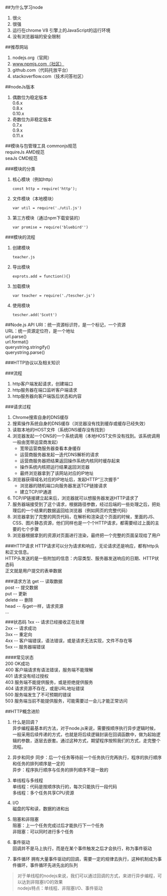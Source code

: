 ##为什么学习node
1. 很火
2. 很强
3. 运行在chrome V8 引擎上的JavaScript的运行环境
4. 没有浏览器端的安全限制  

##推荐网站
1. nodejs.org（官网）  
2. www.npmjs.com（社区）
3. github.com（代码托放平台）  
4. stackoverflow.com（技术问答社区）

##nodeJs版本
1. 偶数位为稳定版本  
    0.6.x  
    0.8.x  
    0.10.x
2. 奇数位为非稳定版本  
    0.7.x  
    0.9.x  
    0.11.x  

##模块与包管理工具
commonjs规范  
requireJs AMD规范  
seaJs   CMD规范  

###模块的分类
1. 核心模块（例如http）
    ```  
   const http = require('http');
   ```
2. 文件模块（本地模块）
    ```  
    var util = require('./util.js')
    ```
3. 第三方模块（通过npm下载安装的）
    ```  
    var promise = require('bluebird'')
    ```  
    
###模块的流程
1. 创建模块  
    ```
    teacher.js
    ```
2. 导出模块
    ```  
    exprots.add = function(){}
    ```
3. 加载模块
    ```  
    var teacher = require('./tescher.js')
    ```
4. 使用模块
    ```  
    tescher.add('Scott')
    ```

##Node.js API
URI：统一资源标识符，是一个标记，一个资源  
URL：统一资源定位符，是一个地址  
url.parse()  
url.format()  
querystring.stringify()  
querystring.parse()  

###HTTP协议以及相关知识

###流程
1. http客户端发起请求，创建端口  
2. http服务器在端口监听客户端请求
3. http服务器向客户端饭后状态和内容

###请求过程

1. Chrome搜索自身的DNS缓存
2. 搜索操作系统自身的DNS缓存（浏览器没有找到缓存或缓存已经失效）  
3. 读取本地的HOST文件（系统DNS缓存没有找到）  
4. 浏览器发起一个DNS的一个系统调用（本地HOST文件没有找到。该系统调用一般由宽带运营商发起）  
    + 宽带运营商服务器查看本身缓存
    + 运营商服务器发起一迭代DNS解析的请求  
    + 运营商服务器把结果返回操作系统内核同时缓存起来  
    + 操作系统内核把运行结果返回浏览器  
    + 最终浏览器拿到了该网站对应的IP地址  
5. 浏览器获得域名对应的IP地址后，发起HTTP“三次握手”  
    + 浏览器的随机端口向服务器发送TCP链接请求  
    + 建立TCP/IP通道  
6. TCP/IP链接建立起来后，浏览器就可以想服务器发送HTTP请求了  
7. 服务器端接受到了这个请求，根据路径参数，经过后端的一些处理之后，把处理后的一个结果的数据返回给浏览器（例如网页的完整代码）  
8. 浏览器拿到了完整的网页代码，在解析和渲染这个页面的时候，里面的JS、CSS、图片静态资源，他们同样也是一个个HTTP请求，都需要经过上面的主要的七个步骤  
9. 浏览器根据拿到的资源对页面进行渲染，最终把一个完整的页面呈现给了用户
    
###HTTP请求
HTTP请求可以分为请求和响应，无论请求还是响应，都有http头和正文信息。  
HTTP头发送的是一些附加的信息：内容类型、服务器发送响应的日期、HTTP状态码  
正文就是用户提交的表单数据  

###请求方法
get --  读取数据  
post  --  提交数据  
put  --  更新  
delete  -- 删除  
head -- 与get一样，请求资源  
...  

###状态码
1xx -- 请求已经接收正在处理  
2xx -- 请求成功  
3xx -- 重定向  
4xx -- 客户端错误，语法错误，或是请求无法实现，文件不存在等  
5xx -- 服务器端错误  

####常见状态  
200     OK成功  
400     客户端请求有语法错误，服务端不能理解  
401     请求没有经过授权  
403     服务端不能提供服务，或是拒绝提供服务  
404     请求资源不存在，或是URL地址错误  
500     服务端发生了不可预期的错误  
503     服务端当前不能提供服务，可能需要过一会儿才能正常访问  

##HTTP概念进阶
1. 什么是回调？  
异步编程最基本的方法，对于node.js来说，需要按顺序执行异步逻辑时候，一般采用后续传递的方式，也就是将后续逻辑封装在回调函数中，做为起始逻辑的参数，逐层去嵌套。通过这种方式，期望程序按照我们的方式，走完整个流程。  

2. 异步和同步
同步：后一个任务等待前一个任务执行完再执行，程序的执行顺序和任务的排列顺序是一定的  
异步：程序执行顺序与任务的排列顺序不是一致的  

3. 单线程与多线程  
单线程：代码是按顺序执行的，每次只能执行一段代码  
多线程：多个任务共享CPU资源

4. I/O  
磁盘的写和读，数据的进和出

5. 阻塞和非阻塞  
阻塞：上一个任务完成过后才能执行下一个任务  
非阻塞：可以同时进行多个任务  
 
6. 事件驱动  
回调并不是马上执行，而是在某个事件触发之后才会执行，称为事件驱动  

7. 事件循环 
拥有大量事件驱动的回调，需要一定的规律去执行，这种机制成为事件循环，事件循环先进先出的队列

>对于单线程的nodejs来说，我们可以通过回调的方式，来进行异步编程，可以达到非阻塞I/O的效果  
nodejs特点：单线程、非阻塞I/O、事件驱动  

## 
